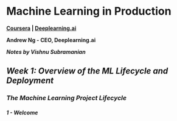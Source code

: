 # **Machine Learning in Production** 

**[Coursera](https://www.deeplearning.ai/short-courses/how-transformer-llms-work/) | [Deeplearning.ai](https://www.deeplearning.ai/courses/machine-learning-in-production/)**

**Andrew Ng - CEO, Deeplearning.ai**

***Notes by Vishnu Subramanian***

## ***Week 1: Overview of the ML Lifecycle and Deployment***

### ***The Machine Learning Project Lifecycle***

#### ***1 - Welcome***

